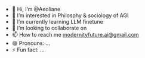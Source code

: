 - 👋 Hi, I’m @Aeoliane
- 👀 I’m interested in Philosphy & sociology of AGI
- 🌱 I’m currently learning LLM finetune
- 💞️ I’m looking to collaborate on 
- 📫 How to reach me modernityfuture.ai@gmail.com
- 😄 Pronouns: ...
- ⚡ Fun fact: ...

<!---
Aeoliane/Aeoliane is a ✨ special ✨ repository because its `README.md` (this file) appears on your GitHub profile.
You can click the Preview link to take a look at your changes.
--->
